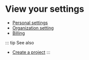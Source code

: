 # View your settings

* [Personal settings](https://console.chainstack.com/user/settings/personal)
* [Organization setting](https://console.chainstack.com/user/settings/organization)
* [Billing](https://console.chainstack.com/user/settings/billing)

::: tip See also
* [Create a project](/control-panel/create-project)
:::